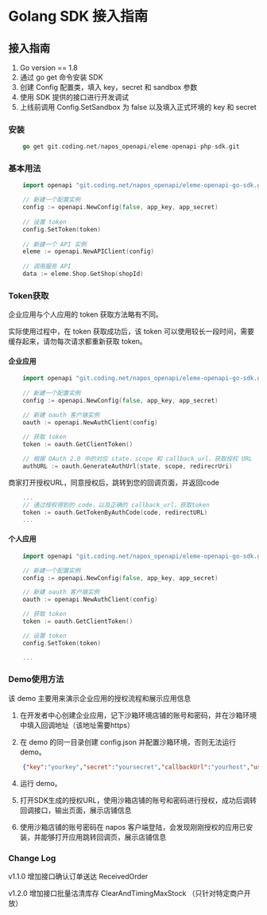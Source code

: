 # Golang SDK 接入指南

## 接入指南

  1. Go version == 1.8
  2. 通过 go get 命令安装 SDK
  3. 创建 Config 配置类，填入 key，secret 和 sandbox 参数
  4. 使用 SDK 提供的接口进行开发调试
  5. 上线前调用 Config.SetSandbox 为 false 以及填入正式环境的 key 和 secret
 

### 安装

```go
    go get git.coding.net/napos_openapi/eleme-openapi-php-sdk.git
```

### 基本用法

```go
    import openapi "git.coding.net/napos_openapi/eleme-openapi-go-sdk.git"

    // 新建一个配置实例
    config := openapi.NewConfig(false, app_key, app_secret)
    
    // 设置 token
    config.SetToken(token)
    
    // 新建一个 API 实例
    eleme := openapi.NewAPIClient(config)
    
    // 调用服务 API
    data := eleme.Shop.GetShop(shopId)

```

### Token获取
企业应用与个人应用的 token 获取方法略有不同。

实际使用过程中，在 token 获取成功后，该 token 可以使用较长一段时间，需要缓存起来，请勿每次请求都重新获取 token。

#### 企业应用


```go
    import openapi "git.coding.net/napos_openapi/eleme-openapi-go-sdk.git"
    
    // 新建一个配置实例
    config := openapi.NewConfig(false, app_key, app_secret)

    // 新建 oauth 客户端实例
    oauth := openapi.NewAuthClient(config)

    // 获取 token
    token := oauth.GetClientToken()
    
    // 根据 OAuth 2.0 中的对应 state，scope 和 callback_url，获取授权 URL
    authURL := oauth.GenerateAuthUrl(state, scope, redirecrUri)
```

商家打开授权URL，同意授权后，跳转到您的回调页面，并返回code

```go
    ...
    // 通过授权得到的 code，以及正确的 callback_url，获取token
    token := oauth.GetTokenByAuthCode(code, redirectURL)
    ...
```


#### 个人应用

```go
    import openapi "git.coding.net/napos_openapi/eleme-openapi-go-sdk.git"

    // 新建一个配置实例
    config := openapi.NewConfig(false, app_key, app_secret)

    // 新建 oauth 客户端实例
    oauth := openapi.NewAuthClient(config)

    // 获取 token
    token := oauth.GetClientToken()

    // 设置 token
    config.SetToken(token)

    ...

```


### Demo使用方法

该 demo 主要用来演示企业应用的授权流程和展示应用信息

1. 在开发者中心创建企业应用，记下沙箱环境店铺的账号和密码，并在沙箱环境中填入回调地址（该地址需要https）

2. 在 demo 的同一目录创建 config.json 并配置沙箱环境，否则无法运行 demo。

```json
    {"key":"yourkey","secret":"yoursecret","callbackUrl":"yourhost","userId":"","acessToken":"","refreshToken":""}
```

4. 运行 demo。

5. 打开SDK生成的授权URL，使用沙箱店铺的账号和密码进行授权，成功后调转回调接口，输出页面，展示店铺信息

6. 使用沙箱店铺的账号密码在 napos 客户端登陆，会发现刚刚授权的应用已安装，并能够打开应用跳转回调页，展示店铺信息


### Change Log

v1.1.0 增加接口确认订单送达  ReceivedOrder

v1.2.0 增加接口批量沽清库存 ClearAndTimingMaxStock （只针对特定商户开放）

